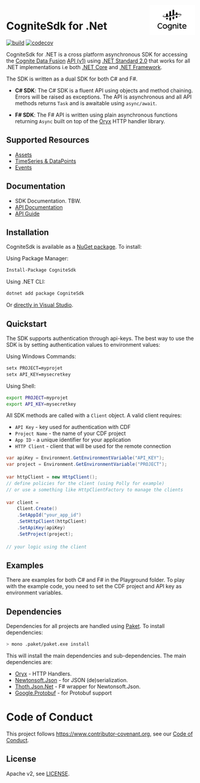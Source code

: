 <a href="https://cognite.com/">
    <img src="./cognite_logo.png" alt="Cognite logo" title="Cognite" align="right" height="80" />
</a>

# CogniteSdk for .Net

[![build](https://webhooks.dev.cognite.ai/build/buildStatus/icon?job=github-builds/cognite-sdk-dotnet/master)](https://jenkins.cognite.ai/job/github-builds/job/cognite-sdk-dotnet/job/master/)
[![codecov](https://codecov.io/gh/cognitedata/cognite-sdk-dotnet/branch/master/graph/badge.svg?token=da8aPB6l9U)](https://codecov.io/gh/cognitedata/cognite-sdk-dotnet)

CogniteSdk for .NET is a cross platform asynchronous SDK for accessing the [Cognite Data Fusion](https://docs.cognite.com/) [API (v1)](https://docs.cognite.com/api/v1/) using [.NET Standard 2.0](https://docs.microsoft.com/en-us/dotnet/standard/net-standard) that works for all .NET implementations i.e both [.NET Core](https://en.wikipedia.org/wiki/.NET_Core) and [.NET Framework](https://en.wikipedia.org/wiki/.NET_Framework).

The SDK is written as a dual SDK for both C# and F#.

- **C# SDK**: The C# SDK is a fluent API using objects and method chaining. Errors will be raised as exceptions. The API is asynchronous and all API methods returns `Task` and is awaitable using `async/await`.

- **F# SDK**: The F# API is written using plain asynchronous functions returning `Async` built on top of the [Oryx](https://github.com/cognitedata/oryx) HTTP handler library.

## Supported Resources

- [Assets](https://docs.cognite.com/api/v1/#tag/Assets)
- [TimeSeries & DataPoints](https://docs.cognite.com/api/v1/#tag/Time-series)
- [Events](https://docs.cognite.com/api/v1/#tag/Events)

## Documentation
* SDK Documentation. TBW.
* [API Documentation](https://doc.cognitedata.com/)
* [API Guide](https://doc.cognitedata.com/guides/api-guide.html)

## Installation

CogniteSdk is available as a [NuGet package](https://www.nuget.org/packages/CogniteSdk/). To install:

Using Package Manager:
```sh
Install-Package CogniteSdk
```

Using .NET CLI:
```sh
dotnet add package CogniteSdk
```

Or [directly in Visual Studio](https://docs.microsoft.com/en-us/nuget/quickstart/install-and-use-a-package-in-visual-studio).

## Quickstart

The SDK supports authentication through api-keys. The best way to use the SDK is by setting authentication values to environment values:

Using Windows Commands:
```cmd
setx PROJECT=myprojet
setx API_KEY=mysecretkey
```

Using Shell:
```sh
export PROJECT=myprojet
export API_KEY=mysecretkey
```

All SDK methods are called with a `Client` object. A valid client requires:
- `API Key` - key used for authentication with CDF
- `Project Name` - the name of your CDF project
- `App ID` - a unique identifier for your application
- `HTTP Client` - client that will be used for the remote connection
```c#
var apiKey = Environment.GetEnvironmentVariable("API_KEY");
var project = Environment.GetEnvironmentVariable("PROJECT");

var httpClient = new HttpClient();
// define policies for the client (using Polly for example)
// or use a something like HttpClientFactory to manage the clients

var client =
    Client.Create()
    .SetAppId("your_app_id")
    .SetHttpClient(httpClient)
    .SetApiKey(apiKey)
    .SetProject(project);

// your logic using the client
```

## Examples

There are examples for both C# and F# in the Playground folder. To play with the example code, you need to set the CDF project and API key as environment variables.

## Dependencies

Dependencies for all projects are handled using [Paket](https://fsprojects.github.io/Paket/). To install dependencies:

```sh
> mono .paket/paket.exe install
```

This will install the main dependencies and sub-dependencies. The main dependencies are:

- [Oryx](https://www.nuget.org/packages/Oryx/) - HTTP Handlers.
- [Newtonsoft.Json](https://www.nuget.org/packages/Newtonsoft.Json/12.0.1) - for JSON (de)serialization.
- [Thoth.Json.Net](https://www.nuget.org/packages/Thoth.Json.Net/2.5.0) - F# wrapper for Newtonsoft.Json.
- [Google.Protobuf](https://www.nuget.org/packages/Google.Protobuf) - for Protobuf support

# Code of Conduct

This project follows https://www.contributor-covenant.org, see our [Code of Conduct](https://github.com/cognitedata/cognite-sdk-dotnet/blob/master/CODE_OF_CONDUCT.md).

## License

Apache v2, see [LICENSE](https://github.com/cognitedata/cognite-sdk-dotnet/blob/master/LICENSE).
